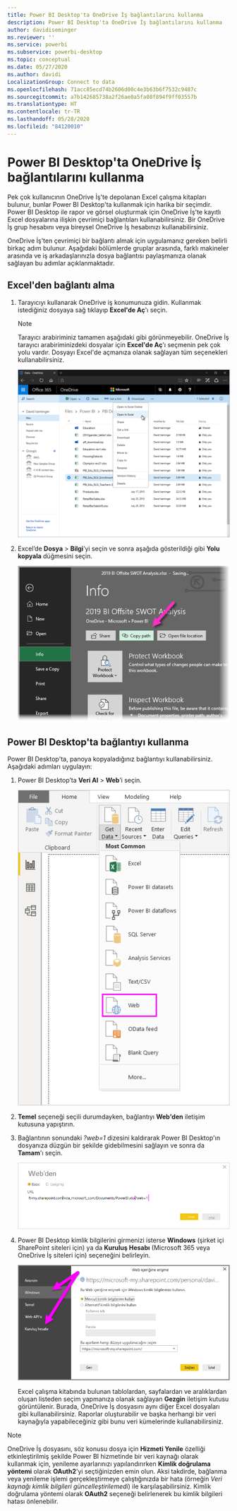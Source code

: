 ```yaml
---
title: Power BI Desktop'ta OneDrive İş bağlantılarını kullanma
description: Power BI Desktop'ta OneDrive İş bağlantılarını kullanma
author: davidiseminger
ms.reviewer: ''
ms.service: powerbi
ms.subservice: powerbi-desktop
ms.topic: conceptual
ms.date: 05/27/2020
ms.author: davidi
LocalizationGroup: Connect to data
ms.openlocfilehash: 71acc85ecd74b2606d00c4e3b63b6f7532c9487c
ms.sourcegitcommit: a7b142685738a2f26ae0a5fa08f894f9ff03557b
ms.translationtype: HT
ms.contentlocale: tr-TR
ms.lasthandoff: 05/28/2020
ms.locfileid: "84120010"
---
```

# <a name="use-onedrive-for-business-links-in-power-bi-desktop"></a>Power BI Desktop'ta OneDrive İş bağlantılarını kullanma
Pek çok kullanıcının OneDrive İş'te depolanan Excel çalışma kitapları bulunur, bunlar Power BI Desktop'ta kullanmak için harika bir seçimdir. Power BI Desktop ile rapor ve görsel oluşturmak için OneDrive İş'te kayıtlı Excel dosyalarına ilişkin çevrimiçi bağlantıları kullanabilirsiniz. Bir OneDrive İş grup hesabını veya bireysel OneDrive İş hesabınızı kullanabilirsiniz.

OneDrive İş'ten çevrimiçi bir bağlantı almak için uygulamanız gereken belirli birkaç adım bulunur. Aşağıdaki bölümlerde gruplar arasında, farklı makineler arasında ve iş arkadaşlarınızla dosya bağlantısı paylaşmanıza olanak sağlayan bu adımlar açıklanmaktadır.

## <a name="get-a-link-from-excel"></a>Excel'den bağlantı alma
1. Tarayıcıyı kullanarak OneDrive iş konumunuza gidin. Kullanmak istediğiniz dosyaya sağ tıklayıp **Excel'de Aç**'ı seçin.
   
   > [!NOTE]
   > Tarayıcı arabiriminiz tamamen aşağıdaki gibi görünmeyebilir. OneDrive İş tarayıcı arabiriminizdeki dosyalar için **Excel'de Aç**'ı seçmenin pek çok yolu vardır. Dosyayı Excel'de açmanıza olanak sağlayan tüm seçenekleri kullanabilirsiniz.
   
   ![](media/desktop-use-onedrive-business-links/odb-links_02.png)

2. Excel’de **Dosya** > **Bilgi**’yi seçin ve sonra aşağıda gösterildiği gibi **Yolu kopyala** düğmesini seçin.
   
   ![](media/desktop-use-onedrive-business-links/onedrive-copy-path.png)

## <a name="use-the-link-in-power-bi-desktop"></a>Power BI Desktop'ta bağlantıyı kullanma
Power BI Desktop'ta, panoya kopyaladığınız bağlantıyı kullanabilirsiniz. Aşağıdaki adımları uygulayın:

1. Power BI Desktop’ta **Veri Al** > **Web**’i seçin.
   
   ![](media/desktop-use-onedrive-business-links/power-bi-web-link-onedrive.png)
2. **Temel** seçeneği seçili durumdayken, bağlantıyı **Web'den** iletişim kutusuna yapıştırın.
3. Bağlantının sonundaki *?web=1* dizesini kaldırarak Power BI Desktop'ın dosyanıza düzgün bir şekilde gidebilmesini sağlayın ve sonra da **Tamam**'ı seçin.
   
    ![](media/desktop-use-onedrive-business-links/power-bi-web-link-confirmation.png) 
4. Power BI Desktop kimlik bilgilerini girmenizi isterse **Windows** (şirket içi SharePoint siteleri için) ya da **Kuruluş Hesabı** (Microsoft 365 veya OneDrive İş siteleri için) seçeneğini belirleyin.
   
   ![](media/desktop-use-onedrive-business-links/odb-links_06.png)

   Excel çalışma kitabında bulunan tablolardan, sayfalardan ve aralıklardan oluşan listeden seçim yapmanıza olanak sağlayan **Gezgin** iletişim kutusu görüntülenir. Burada, OneDrive İş dosyasını aynı diğer Excel dosyaları gibi kullanabilirsiniz. Raporlar oluşturabilir ve başka herhangi bir veri kaynağıyla yapabileceğiniz gibi bunu veri kümelerinde kullanabilirsiniz.

> [!NOTE]
> OneDrive İş dosyasını, söz konusu dosya için **Hizmeti Yenile** özelliği etkinleştirilmiş şekilde Power BI hizmetinde bir veri kaynağı olarak kullanmak için, yenileme ayarlarınızı yapılandırırken **Kimlik doğrulama yöntemi** olarak **OAuth2**'yi seçtiğinizden emin olun. Aksi takdirde, bağlanma veya yenileme işlemi gerçekleştirmeye çalıştığınızda bir hata (örneğin *Veri kaynağı kimlik bilgileri güncelleştirilemedi*) ile karşılaşabilirsiniz. Kimlik doğrulama yöntemi olarak **OAuth2** seçeneği belirlenerek bu kimlik bilgileri hatası önlenebilir.
> 
> 


